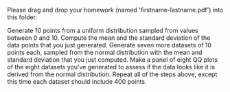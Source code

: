 Please drag and drop your homework (named 'firstname-lastname.pdf') into this folder.

Generate 10 points from a uniform distribution sampled from values between
0 and 10.
Compute the mean and the standard deviation of the data points that
you just generated.
Generate seven more datasets of 10 points each, sampled from the normal
distribution with the mean and standard deviation that you just computed.
Make a panel of eight QQ plots of the eight datasets you’ve generated to
assess if the data looks like it is derived from the normal distribution.
Repeat all of the steps above, except this time each dataset should include
400 points.
